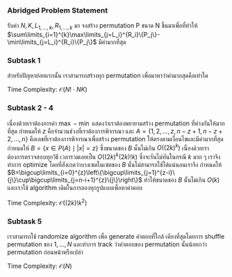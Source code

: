 ### Abridged Problem Statement

รับค่า $N,K,L_{1,\dots,k},R_{1,\dots,k}$ มา จงสร้าง permutation P ขนาด N ขึ้นมาเพื่อที่ทำให้ $\sum\limits_{i=1}^{k}\max\limits_{j=L_i}^{R_i}\{P_j\}-\min\limits_{j=L_i}^{R_i}\{P_j\}$ มีค่ามากที่สุด

### Subtask 1

สำหรับปัญหาย่อยแรกนั้น เราสามารถสร้างทุก permutation เพื่อมาหาว่าค่ามากสุดคือเท่าใด

Time Complexity: $\mathcal{O}(N!\cdot NK)$

### Subtask 2 - 4

เนื่องด้วยเราต้องการค่า $\max-\min$ แสดงว่าเราต้องพยายามสร้าง permutation ที่ห่างกันให้มากที่สุด กำหนดให้ $z$ คือจำนวนช่วงที่เราต้องการพิจารณา และ $A=\{1,2,\dots,z,n-z+1,n-z+2,\dots,n\}$ คือเลขที่เราต้องการพิจารณาเพื่อสร้าง permutation ให้ตรงตามเงื่อนไขและมีค่ามากที่สุด กำหนดให้ $B=\{x\in P(A)\mid\left|x\right|=z\}$ ซึ่งขนาดของ $B$ นั้นไม่เกิน $O((2k)^k)$ เนื่องด้วยเราต้องการตรวจสอบทุกวิธี เวลารวมเลยเป็น $O((2k)^k(2k)!k)$ ซึ่งจะรันไม่ทันในกรณี $k$ มาก ๆ เราจึงทำการ optimize โดยที่สังเกตว่าบางเซตในเซตของ $B$ นั้นไม่สามารถใช้ได้แน่นอนเราจึง กำหนดให้ $B=\bigcup\limits_{i=0}^{z}\left\{\bigcup\limits_{j=1}^{z-i}\{j\}\cup\bigcup\limits_{j=n-i+1}^{z}\{j\}\right\}$ ทำให้ขนาดของ $B$ นั้นไม่เกิน $O(k)$ และเราใช้ algorithm เดิมในการลองทุกรูปแบบเพื่อหาคำตอบ

Time Complexity: $\mathcal{O}((2k)!k^2)$

### Subtask 5

เราสามารถใช้ randomize algorithm เพื่อ generate คำตอบที่ใกล้ เคียงที่สุดโดยการ shuffle permutation ของ $1,\dots,N$ และทำการ track ว่าคำตอบของ permutation นั้นน้อยกว่า permutation ก่อนหน้าหรือเปล่า

Time Complexity: $\mathcal{O}(N)$